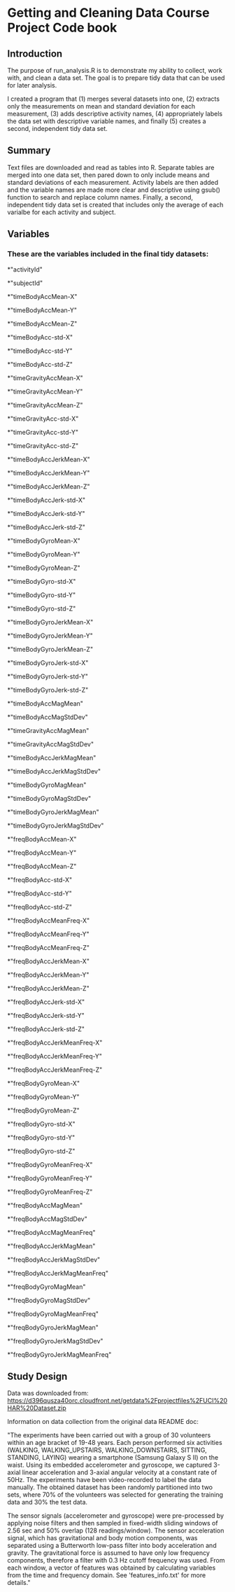 # Getting and Cleaning Data Course Project Code book

## Introduction

The purpose of run_analysis.R is to demonstrate my ability to collect, work with, and clean a data set. The goal is to prepare tidy data that can be used for later analysis. 

I created a program that (1) merges several datasets into one, (2) extracts only the measurements on mean and standard deviation for each measurement, (3) adds descriptive activity names, (4) appropriately labels the data set with descriptive variable names, and finally (5) creates a second, independent tidy data set.

## Summary

Text files are downloaded and read as tables into R. Separate tables are merged into one data set, then pared down to only include means and standard deviations of each measurement. Activity labels are then added and the variable names are made more clear and descriptive using gsub() function to search and replace column names. Finally, a second, independent tidy data set is created that includes only the average of each varialbe for each activity and subject.

## Variables 

### These are the variables included in the final tidy datasets:

*"activityId"

*"subjectId"

*"timeBodyAccMean-X"

*"timeBodyAccMean-Y"

*"timeBodyAccMean-Z"

*"timeBodyAcc-std-X"

*"timeBodyAcc-std-Y"

*"timeBodyAcc-std-Z"

*"timeGravityAccMean-X"

*"timeGravityAccMean-Y"

*"timeGravityAccMean-Z"

*"timeGravityAcc-std-X"

*"timeGravityAcc-std-Y"

*"timeGravityAcc-std-Z"

*"timeBodyAccJerkMean-X"

*"timeBodyAccJerkMean-Y"

*"timeBodyAccJerkMean-Z"

*"timeBodyAccJerk-std-X"

*"timeBodyAccJerk-std-Y"

*"timeBodyAccJerk-std-Z"

*"timeBodyGyroMean-X"

*"timeBodyGyroMean-Y"

*"timeBodyGyroMean-Z"

*"timeBodyGyro-std-X"

*"timeBodyGyro-std-Y"

*"timeBodyGyro-std-Z"

*"timeBodyGyroJerkMean-X"

*"timeBodyGyroJerkMean-Y"

*"timeBodyGyroJerkMean-Z"

*"timeBodyGyroJerk-std-X"

*"timeBodyGyroJerk-std-Y"

*"timeBodyGyroJerk-std-Z"

*"timeBodyAccMagMean"

*"timeBodyAccMagStdDev"

*"timeGravityAccMagMean"

*"timeGravityAccMagStdDev"

*"timeBodyAccJerkMagMean"

*"timeBodyAccJerkMagStdDev"

*"timeBodyGyroMagMean"

*"timeBodyGyroMagStdDev"

*"timeBodyGyroJerkMagMean"

*"timeBodyGyroJerkMagStdDev"

*"freqBodyAccMean-X"

*"freqBodyAccMean-Y"

*"freqBodyAccMean-Z"

*"freqBodyAcc-std-X"

*"freqBodyAcc-std-Y"

*"freqBodyAcc-std-Z"

*"freqBodyAccMeanFreq-X"

*"freqBodyAccMeanFreq-Y"

*"freqBodyAccMeanFreq-Z"

*"freqBodyAccJerkMean-X"

*"freqBodyAccJerkMean-Y"

*"freqBodyAccJerkMean-Z"

*"freqBodyAccJerk-std-X"

*"freqBodyAccJerk-std-Y"

*"freqBodyAccJerk-std-Z"

*"freqBodyAccJerkMeanFreq-X"

*"freqBodyAccJerkMeanFreq-Y"

*"freqBodyAccJerkMeanFreq-Z"

*"freqBodyGyroMean-X"

*"freqBodyGyroMean-Y"

*"freqBodyGyroMean-Z"

*"freqBodyGyro-std-X"

*"freqBodyGyro-std-Y"

*"freqBodyGyro-std-Z"

*"freqBodyGyroMeanFreq-X"

*"freqBodyGyroMeanFreq-Y"

*"freqBodyGyroMeanFreq-Z"

*"freqBodyAccMagMean"

*"freqBodyAccMagStdDev"

*"freqBodyAccMagMeanFreq"

*"freqBodyAccJerkMagMean"

*"freqBodyAccJerkMagStdDev"

*"freqBodyAccJerkMagMeanFreq"

*"freqBodyGyroMagMean"

*"freqBodyGyroMagStdDev"

*"freqBodyGyroMagMeanFreq"

*"freqBodyGyroJerkMagMean"

*"freqBodyGyroJerkMagStdDev"

*"freqBodyGyroJerkMagMeanFreq"

## Study Design

Data was downloaded from: https://d396qusza40orc.cloudfront.net/getdata%2Fprojectfiles%2FUCI%20HAR%20Dataset.zip

Information on data collection from the original data README doc:

"The experiments have been carried out with a group of 30 volunteers within an age bracket of 19-48 years. Each person performed six activities (WALKING, WALKING_UPSTAIRS, WALKING_DOWNSTAIRS, SITTING, STANDING, LAYING) wearing a smartphone (Samsung Galaxy S II) on the waist. Using its embedded accelerometer and gyroscope, we captured 3-axial linear acceleration and 3-axial angular velocity at a constant rate of 50Hz. The experiments have been video-recorded to label the data manually. The obtained dataset has been randomly partitioned into two sets, where 70% of the volunteers was selected for generating the training data and 30% the test data. 

The sensor signals (accelerometer and gyroscope) were pre-processed by applying noise filters and then sampled in fixed-width sliding windows of 2.56 sec and 50% overlap (128 readings/window). The sensor acceleration signal, which has gravitational and body motion components, was separated using a Butterworth low-pass filter into body acceleration and gravity. The gravitational force is assumed to have only low frequency components, therefore a filter with 0.3 Hz cutoff frequency was used. From each window, a vector of features was obtained by calculating variables from the time and frequency domain. See 'features_info.txt' for more details."
